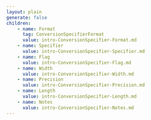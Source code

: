 ```yaml
---
layout: plain
generate: false
children:
    - name: Format
      tag: ConversionSpecifierFormat
      value: intro-ConversionSpecifier-Format.md
    - name: Specifier
      value: intro-ConversionSpecifier-Specifier.md
    - name: Flag
      value: intro-ConversionSpecifier-Flag.md
    - name: Width
      value: intro-ConversionSpecifier-Width.md
    - name: Precision
      value: intro-ConversionSpecifier-Precision.md
    - name: Length
      value: intro-ConversionSpecifier-Length.md
    - name: Notes
      value: intro-ConversionSpecifier-Notes.md
---
```

